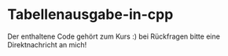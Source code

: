 # Tabellenausgabe-in-cpp
Der enthaltene Code gehört zum Kurs :) bei Rückfragen bitte eine Direktnachricht an mich!
